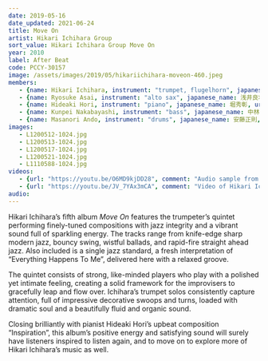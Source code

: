 ```yaml
---
date: 2019-05-16
date_updated: 2021-06-24
title: Move On
artist: Hikari Ichihara Group
sort_value: Hikari Ichihara Group Move On
year: 2010
label: After Beat
code: PCCY-30157
image: /assets/images/2019/05/hikariichihara-moveon-460.jpeg
members:
   - {name: Hikari Ichihara, instrument: "trumpet, flugelhorn", japanese_name: 市原ひかり, url: "http://www.hikari-ichihara.com/"}
   - {name: Ryosuke Asai, instrument: "alto sax", japanese_name: 浅井良将}
   - {name: Hideaki Hori, instrument: "piano", japanese_name: 堀秀彰, url: "https://www.hideakihori.com/"}
   - {name: Kunpei Nakabayashi, instrument: "bass", japanese_name: 中林薫平}
   - {name: Masanori Ando, instrument: "drums", japanese_name: 安藤正則, url: "http://www.andomasanori.com/"}
images:
   - L1200512-1024.jpg
   - L1200513-1024.jpg
   - L1200517-1024.jpg
   - L1200521-1024.jpg
   - L1110588-1024.jpg
videos: 
   - {url: "https://youtu.be/O6MD9kjDD28", comment: "Audio sample from “Yamikuro”, the first track on this album"}
   - {url: "https://youtu.be/JV_7YAx3mCA", comment: "Video of Hikari Ichihara playing “Can You Repeat the Past” from the 2014 album “Dear Gatsby”"}
audio:
---
```

Hikari Ichihara’s fifth album *Move On* features the trumpeter’s quintet performing finely-tuned compositions with jazz integrity and a vibrant sound full of sparkling energy. The tracks range from knife-edge sharp modern jazz, bouncy swing, wistful ballads, and rapid-fire straight ahead jazz. Also included is a single jazz standard, a fresh interpretation of “Everything Happens To Me”, delivered here with a relaxed groove.

The quintet consists of strong, like-minded players who play with a polished yet intimate feeling, creating a solid framework for the improvisers to gracefully leap and flow over. Ichihara’s trumpet solos consistently capture attention, full of impressive decorative swoops and turns, loaded with dramatic soul and a beautifully fluid and organic sound.

Closing brilliantly with pianist Hideaki Hori’s upbeat composition “Inspiration”, this album’s positive energy and satisfying sound will surely have listeners inspired to listen again, and to move on to explore more of Hikari Ichihara’s music as well.


